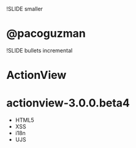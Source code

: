 !SLIDE smaller

# @pacoguzman #


!SLIDE bullets incremental

# ActionView
# actionview-3.0.0.beta4

* HTML5
* XSS
* i18n
* UJS

